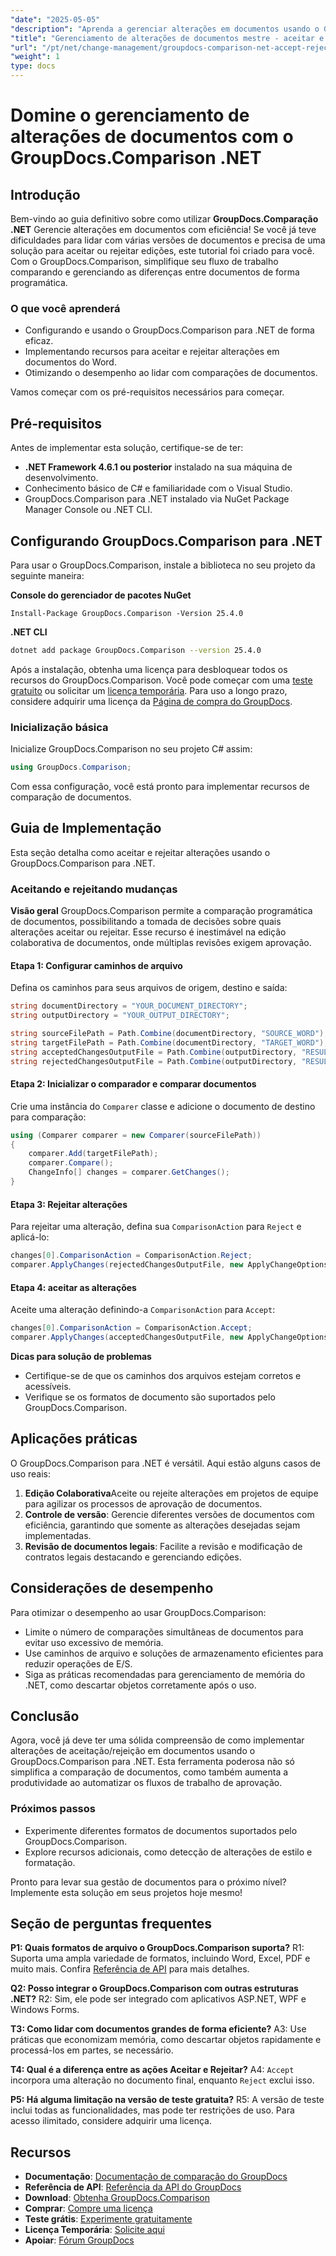 ```yaml
---
"date": "2025-05-05"
"description": "Aprenda a gerenciar alterações em documentos usando o GroupDocs.Comparison para .NET. Simplifique seu fluxo de trabalho comparando, aceitando ou rejeitando edições em documentos do Word programaticamente."
"title": "Gerenciamento de alterações de documentos mestre - aceitar e rejeitar edições com GroupDocs.Comparison .NET"
"url": "/pt/net/change-management/groupdocs-comparison-net-accept-reject-changes/"
"weight": 1
type: docs
---
```

# Domine o gerenciamento de alterações de documentos com o GroupDocs.Comparison .NET

## Introdução

Bem-vindo ao guia definitivo sobre como utilizar **GroupDocs.Comparação .NET** Gerencie alterações em documentos com eficiência! Se você já teve dificuldades para lidar com várias versões de documentos e precisa de uma solução para aceitar ou rejeitar edições, este tutorial foi criado para você. Com o GroupDocs.Comparison, simplifique seu fluxo de trabalho comparando e gerenciando as diferenças entre documentos de forma programática.

### O que você aprenderá
- Configurando e usando o GroupDocs.Comparison para .NET de forma eficaz.
- Implementando recursos para aceitar e rejeitar alterações em documentos do Word.
- Otimizando o desempenho ao lidar com comparações de documentos.

Vamos começar com os pré-requisitos necessários para começar.

## Pré-requisitos
Antes de implementar esta solução, certifique-se de ter:

- **.NET Framework 4.6.1 ou posterior** instalado na sua máquina de desenvolvimento.
- Conhecimento básico de C# e familiaridade com o Visual Studio.
- GroupDocs.Comparison para .NET instalado via NuGet Package Manager Console ou .NET CLI.

## Configurando GroupDocs.Comparison para .NET

Para usar o GroupDocs.Comparison, instale a biblioteca no seu projeto da seguinte maneira:

**Console do gerenciador de pacotes NuGet**
```
Install-Package GroupDocs.Comparison -Version 25.4.0
```

**\.NET CLI**
```bash
dotnet add package GroupDocs.Comparison --version 25.4.0
```

Após a instalação, obtenha uma licença para desbloquear todos os recursos do GroupDocs.Comparison. Você pode começar com uma [teste gratuito](https://releases.groupdocs.com/comparison/net/) ou solicitar um [licença temporária](https://purchase.groupdocs.com/temporary-license/). Para uso a longo prazo, considere adquirir uma licença da [Página de compra do GroupDocs](https://purchase.groupdocs.com/buy).

### Inicialização básica

Inicialize GroupDocs.Comparison no seu projeto C# assim:

```csharp
using GroupDocs.Comparison;
```

Com essa configuração, você está pronto para implementar recursos de comparação de documentos.

## Guia de Implementação
Esta seção detalha como aceitar e rejeitar alterações usando o GroupDocs.Comparison para .NET.

### Aceitando e rejeitando mudanças

**Visão geral**
GroupDocs.Comparison permite a comparação programática de documentos, possibilitando a tomada de decisões sobre quais alterações aceitar ou rejeitar. Esse recurso é inestimável na edição colaborativa de documentos, onde múltiplas revisões exigem aprovação.

#### Etapa 1: Configurar caminhos de arquivo
Defina os caminhos para seus arquivos de origem, destino e saída:

```csharp
string documentDirectory = "YOUR_DOCUMENT_DIRECTORY";
string outputDirectory = "YOUR_OUTPUT_DIRECTORY";

string sourceFilePath = Path.Combine(documentDirectory, "SOURCE_WORD");
string targetFilePath = Path.Combine(documentDirectory, "TARGET_WORD");
string acceptedChangesOutputFile = Path.Combine(outputDirectory, "RESULT_WITH_ACCEPTED_CHANGE_WORD");
string rejectedChangesOutputFile = Path.Combine(outputDirectory, "RESULT_WITH_REJECTED_CHANGE_WORD");
```

#### Etapa 2: Inicializar o comparador e comparar documentos
Crie uma instância do `Comparer` classe e adicione o documento de destino para comparação:

```csharp
using (Comparer comparer = new Comparer(sourceFilePath))
{
    comparer.Add(targetFilePath);
    comparer.Compare();
    ChangeInfo[] changes = comparer.GetChanges();
}
```

#### Etapa 3: Rejeitar alterações
Para rejeitar uma alteração, defina sua `ComparisonAction` para `Reject` e aplicá-lo:

```csharp
changes[0].ComparisonAction = ComparisonAction.Reject;
comparer.ApplyChanges(rejectedChangesOutputFile, new ApplyChangeOptions { Changes = changes, SaveOriginalState = true });
```

#### Etapa 4: aceitar as alterações
Aceite uma alteração definindo-a `ComparisonAction` para `Accept`:

```csharp
changes[0].ComparisonAction = ComparisonAction.Accept;
comparer.ApplyChanges(acceptedChangesOutputFile, new ApplyChangeOptions { Changes = changes });
```

**Dicas para solução de problemas**
- Certifique-se de que os caminhos dos arquivos estejam corretos e acessíveis.
- Verifique se os formatos de documento são suportados pelo GroupDocs.Comparison.

## Aplicações práticas
O GroupDocs.Comparison para .NET é versátil. Aqui estão alguns casos de uso reais:

1. **Edição Colaborativa**Aceite ou rejeite alterações em projetos de equipe para agilizar os processos de aprovação de documentos.
2. **Controle de versão**: Gerencie diferentes versões de documentos com eficiência, garantindo que somente as alterações desejadas sejam implementadas.
3. **Revisão de documentos legais**: Facilite a revisão e modificação de contratos legais destacando e gerenciando edições.

## Considerações de desempenho
Para otimizar o desempenho ao usar GroupDocs.Comparison:
- Limite o número de comparações simultâneas de documentos para evitar uso excessivo de memória.
- Use caminhos de arquivo e soluções de armazenamento eficientes para reduzir operações de E/S.
- Siga as práticas recomendadas para gerenciamento de memória do .NET, como descartar objetos corretamente após o uso.

## Conclusão
Agora, você já deve ter uma sólida compreensão de como implementar alterações de aceitação/rejeição em documentos usando o GroupDocs.Comparison para .NET. Esta ferramenta poderosa não só simplifica a comparação de documentos, como também aumenta a produtividade ao automatizar os fluxos de trabalho de aprovação.

### Próximos passos
- Experimente diferentes formatos de documentos suportados pelo GroupDocs.Comparison.
- Explore recursos adicionais, como detecção de alterações de estilo e formatação.

Pronto para levar sua gestão de documentos para o próximo nível? Implemente esta solução em seus projetos hoje mesmo!

## Seção de perguntas frequentes
**P1: Quais formatos de arquivo o GroupDocs.Comparison suporta?**
R1: Suporta uma ampla variedade de formatos, incluindo Word, Excel, PDF e muito mais. Confira [Referência de API](https://reference.groupdocs.com/comparison/net/) para mais detalhes.

**Q2: Posso integrar o GroupDocs.Comparison com outras estruturas .NET?**
R2: Sim, ele pode ser integrado com aplicativos ASP.NET, WPF e Windows Forms.

**T3: Como lidar com documentos grandes de forma eficiente?**
A3: Use práticas que economizam memória, como descartar objetos rapidamente e processá-los em partes, se necessário.

**T4: Qual é a diferença entre as ações Aceitar e Rejeitar?**
A4: `Accept` incorpora uma alteração no documento final, enquanto `Reject` exclui isso.

**P5: Há alguma limitação na versão de teste gratuita?**
R5: A versão de teste inclui todas as funcionalidades, mas pode ter restrições de uso. Para acesso ilimitado, considere adquirir uma licença.

## Recursos
- **Documentação**: [Documentação de comparação do GroupDocs](https://docs.groupdocs.com/comparison/net/)
- **Referência de API**: [Referência da API do GroupDocs](https://reference.groupdocs.com/comparison/net/)
- **Download**: [Obtenha GroupDocs.Comparison](https://releases.groupdocs.com/comparison/net/)
- **Comprar**: [Compre uma licença](https://purchase.groupdocs.com/buy)
- **Teste grátis**: [Experimente gratuitamente](https://releases.groupdocs.com/comparison/net/)
- **Licença Temporária**: [Solicite aqui](https://purchase.groupdocs.com/temporary-license/)
- **Apoiar**: [Fórum GroupDocs](https://forum.groupdocs.com/c/comparison/)